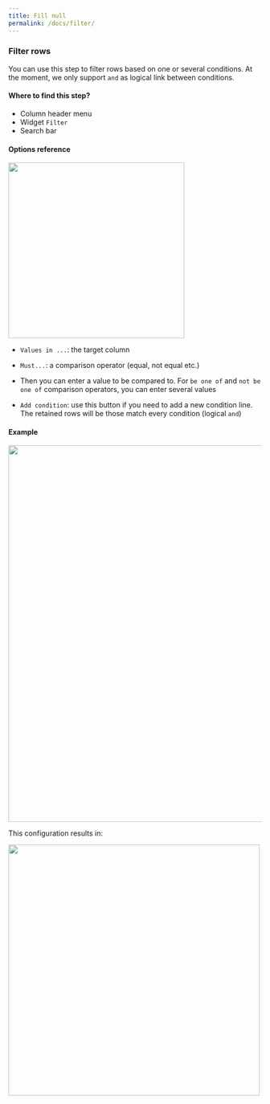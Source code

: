 ```yaml
---
title: Fill null
permalink: /docs/filter/
---
```


### Filter rows

You can use this step to filter rows based on one or several conditions. At the
moment, we only support `and` as logical link between conditions.

#### Where to find this step?

- Column header menu
- Widget `Filter`
- Search bar

#### Options reference

<img src="/img/docs/user-interface/filter_step_form.jpg" width="350" />

- `Values in ...`: the target column

- `Must...`: a comparison operator (equal, not equal etc.)

- Then you can enter a value to be compared to. For `be one of` and `not be one of`
  comparison operators, you can enter several values

- `Add condition`: use this button if you need to add a new condition line. The
  retained rows will be those match every condition (logical `and`)

#### Example

<img src="/img/docs/user-interface/filter_example_conf.jpg" width="750" />

This configuration results in:

<img src="/img/docs/user-interface/filter_example_result.jpg" width="500" />